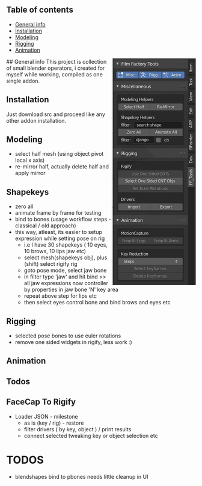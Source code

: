 ## Table of contents
* [General info](#general-info)
* [Installation](#installation)
* [Modeling](#modeling)
* [Rigging](#rigging)
* [Animation](#animation)
<img style="float: right;" src="./screenshots/wip_2019_12_10.jpg">
## General info
This project is collection of small blender operators, i created for myself while working, compiled as one single addon.

## Installation
Just download src and proceed like any other addon installation.


## Modeling
- select half mesh (using object pivot local x axis)
- re-mirror half, actually delete half and apply mirror

## Shapekeys
- zero all
- animate frame by frame for testing
- bind to bones (usage workflow steps - classical / old approach)
- this way, atleast, its easier to setup expression while setting pose on rig
    - i.e I have 30 shapekeys ( 10 eyes, 10 brows, 10 lips jaw etc)
    - select mesh(shapekeys obj), plus (shift) select rigify rig
    - goto pose mode, select jaw bone
    - in filter type 'jaw' and hit bind >> all jaw expressions now controller by properties in jaw bone 'N' key area
    - repeat above step for lips etc
    - then select eyes control bone and bind brows and eyes etc
## Rigging
- selected pose bones to use euler rotations
- remove one sided widgets in rigify, less work :)


## Animation


## Todos


## FaceCap To Rigify
- Loader JSON - milestone
    - as is (key / rig) - restore
    - filter drivers ( by key, object ) / print results
    - connect selected tweaking key or object selection etc


# TODOS
- blendshapes bind to pbones needs little cleanup in UI

